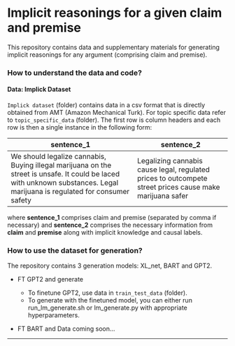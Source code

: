 # Implicit reasonings for a given claim and premise
This repository contains data and supplementary materials for generating implicit reasonings for any argument (comprising claim and premise). 
  
  
### How to understand the data and code?

#### Data: Implick Dataset
`Implick dataset` (folder) contains data in a csv format that is directly obtained from AMT (Amazon Mechanical Turk). 
For topic specific data refer to `topic_specific_data` (folder). The first row is column headers and each row is then a single instance in the following form:

| sentence_1  | sentence_2 | 
| ------------- | ------------- |
| We should legalize cannabis, Buying illegal marijuana on the street is unsafe. It could be laced with unknown substances. Legal marijuana is regulated for consumer safety	| Legalizing cannabis cause legal, regulated prices to outcompete street prices cause make marijuana safer |

where **sentence_1** comprises claim and premise (separated by comma if necessary) and **sentence_2** comprises the necessary information from **claim** and **premise** along with implicit knowledge and causal labels.

### How to use the dataset for generation?
The repository contains 3 generation models: XL_net, BART and GPT2. 

* FT GPT2 and generate
  * To finetune GPT2, use data in `train_test_data` (folder). 
  * To generate with the finetuned model, you can either run run_lm_generate.sh or lm_generate.py with appropriate hyperparameters. 

* FT BART and Data coming soon...

---
